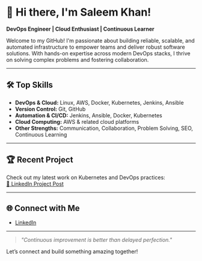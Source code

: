 # 👋 Hi there, I'm Saleem Khan!

 **DevOps Engineer | Cloud Enthusiast | Continuous Learner**

Welcome to my GitHub! I'm passionate about building reliable, scalable, and automated infrastructure to empower teams and deliver robust software solutions. With hands-on expertise across modern DevOps stacks, I thrive on solving complex problems and fostering collaboration.

---

## 🛠️ Top Skills

- **DevOps & Cloud:** Linux, AWS, Docker, Kubernetes, Jenkins, Ansible
- **Version Control:** Git, GitHub
- **Automation & CI/CD:** Jenkins, Ansible, Docker, Kubernetes
- **Cloud Computing:** AWS & related cloud platforms
- **Other Strengths:** Communication, Collaboration, Problem Solving, SEO, Continuous Learning

---

## 🏆 Recent Project

Check out my latest work on Kubernetes and DevOps practices:  
[🔗 LinkedIn Project Post](https://www.linkedin.com/posts/saleemkhan-seo_devops-kubernetes-k8s-activity-7329048003292381186-oSx3?utm_source=social_share_send&utm_medium=member_desktop_web&rcm=ACoAAEnXprwBIiZ-w3Xfy0o1e8oMdJpu3o1dt1I)

---

## 🌐 Connect with Me

- [LinkedIn](https://www.linkedin.com/in/saleemkhan-seo/)

---

> _"Continuous improvement is better than delayed perfection."_

Let’s connect and build something amazing together!
